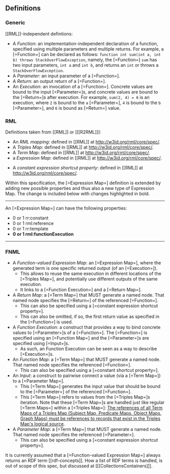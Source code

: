 ## Definitions

<!-- - <dfn>FnO</dfn>: the Function Ontology. Describes implementation-independent functions' inputs and outputs, and execution descriptions. -->
<!-- - <dfn>RML</dfn>: RDF Mapping Language. Describes schema transformations from heterogeneous data sources to RDF. -->
<!-- - <dfn>FNML</dfn>: describes how to integrate data transformations in schema transformations using <a>FnO</a> in <a>RML</a>. -->

### Generic

[[RML]]-independent defintions:

- A <dfn>Function</dfn>: an implementation-independent declaration of a function,
  specified using multiple parameters and multiple returns.
  For example, a [=Function=] can be declared as follows: `function int sum(int a, int b) throws StackOverFlowException`, namely,
  the [=Function=] `sum` has two input parameters, `int a` and `int b`, and returns an `int` or throws a `StackOverFlowException`.
- A <dfn>Parameter</dfn>: an input parameter of a [=Function=].
- A <dfn>Return</dfn>: an output return of a [=Function=].
- An <dfn>Execution</dfn>: an invocation of a [=Function=].
  Concrete values are bound to the input [=Parameter=]s,
  and concrete values are bound to the [=Return=]s after execution.
  For example, `sum(2, 4) = 6` is an execution,
  where `2` is bound to the `a` [=Parameter=], `4` is bound to the `b` [=Parameter=], and `6` is bound as [=Return=] value.

### RML

Definitions taken from [[RML]] or [[[R2RML]]]:

- An <dfn>RML mapping</dfn>: defined in [[RML]] at <http://w3id.org/rml/core/spec/>.
- A <dfn>Triples Map</dfn>: defined in [[RML]] at <http://w3id.org/rml/core/spec/>.
- A <dfn>Term Map</dfn>: defined in [[RML]] at <http://w3id.org/rml/core/spec/>.
- a <dfn>Expression Map</dfn>: defined in [[RML]] at <http://w3id.org/rml/core/spec/>.
<!-- - An <dfn>RML processor</dfn> is a tool that interprets the <a>RML mapping</a> and executes its rules to generate RDF triples. -->
- A <dfn>constant expression shortcut property</dfn>: defined in [[RML]] at <http://w3id.org/rml/core/spec/>.

Within this specification, the [=Expression Map=] definition is extended by adding new possible properties and thus also a new type of Expression Map.
The change is included below with changes highlighted in bold.

---

An [=Expression Map=] can have the following properties:

- 0 or 1 rr:constant
- 0 or 1 rml:reference
- 0 or 1 rr:template
- **0 or 1 rml:functionExecution**

---

### FNML

- A <dfn>Function-valued Expression Map</dfn>: an [=Expression Map=], where the generated term is one specific returned output (of an [=Execution=]).
  - This allows to reuse the same execution in different locations of the [=Triples Map=], and potentially use different outputs of the same execution.
  - It links to a [=Function Execution=] and a [=Return Map=].
- A <dfn>Return Map</dfn>: a [=Term Map=] that MUST generate a named node. That named node specifies the [=Return=] of the referenced [=Function=].
  - This can also be specified using a [=constant expression shortcut property=].
  - This can also be omitted, if so, the first return value as specified in the [=Function=] is used.
- A <dfn>Function Execution</dfn>: a construct that provides a way to bind concrete values to [=Parameter=]s of a [=Function=].
  The [=Function=] is specified using an [=Function Map=] and the [=Parameter=]s are specified using [=Input=]s.
  - As such, an Function Execution can be seen as a way to describe [=Execution=]s.
- An <dfn>Function Map</dfn>: a [=Term Map=] that MUST generate a named node. That named node specifies the referenced [=Function=].
  - This can also be specified using a [=constant shortcut property=].
- An <dfn>Input</dfn>: a construct to pairwise connect a value (via a [=Term Map=]) to a [=Parameter Map=].
  - This [=Term Map=] generates the input value that should be bound to the [=Parameter=] of the referenced [=Function=].
  - This [=Term Map=] refers to values from the [=Triples Map=]s iteration.
    Note that these [=Term Map=]s are handled just like regular [=Term Maps=] within a [=Triples Map=]:
    [The references of all Term Maps of a Triples Map (Subject Map, Predicate Maps, Object Maps, Graph Maps) must be references to records that exist in the Triples Map's logical source](http://w3id.org/rml/core/spec/).
- A <dfn>Parameter Map</dfn>: a [=Term Map=] that MUST generate a named node. That named node specifies the referenced [=Parameter=].
  - This can also be specified using a [=constant expression shortcut property=].

<p class="note" data-format="markdown">
It is currently assumed that a [=Function-valued Expression Map=] always returns an RDF term [[rdf-concepts]].
How a list of RDF terms is handled, is out of scope of this spec, but discussed at [[[CollectionsContainers]]].
</p>
